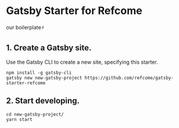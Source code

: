 # Gatsby Starter for Refcome

our boilerplate⚡️

## 1. Create a Gatsby site.

Use the Gatsby CLI to create a new site, specifying this starter.

```
npm install -g gatsby-cli
gatsby new new-gatsby-project https://github.com/refcome/gatsby-starter-refcome
```

## 2. Start developing.

```
cd new-gatsby-project/
yarn start
```
